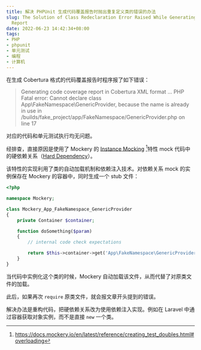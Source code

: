 ```yaml
---
title: 解决 PHPUnit 生成代码覆盖报告时抛出重复定义类的错误的办法
slug: The Solution of Class Redeclaration Error Raised While Generating Php Code Coverage
  Report
date: 2022-06-23 14:42:34+08:00
tags:
- PHP
- phpunit
- 单元测试
- 编程
- 计算机
---
```


在生成 Cobertura 格式的代码覆盖报告时程序报了如下错误：

> Generating code coverage report in Cobertura XML format ... PHP Fatal error:  Cannot declare class App\FakeNamespace\GenericProvider, because the name is already in use in /builds/fake_project/app/FakeNamespace/GenericProvider.php on line 17

对应的代码和单元测试执行均无问题。

经排查，直接原因是使用了 Mockery 的 [Instance Mocking](http://docs.mockery.io/en/latest/reference/instance_mocking.html) [^mockery_overloading]特性 mock 代码中的硬依赖关系（[Hard Dependency](https://robertbasic.com/blog/mocking-hard-dependencies-with-mockery/)）。

该特性的实现利用了类的自动加载机制和依赖注入技术。对依赖关系 mock 的实例保存在 Mockery 的容器中，同时生成一个 stub 文件：

```php
<?php

namespace Mockery;

class Mockery_App_FakeNamespace_GenericProvider
{
    private Container $container;

    function doSomething($param)
    {
        // internal code check expectations

        return $this->container->get('App\FakeNamespace\GenericProvider::doSomething')->expectations();
    } 
}
```

当代码中实例化这个类的时候，Mockery 自动加载该文件，从而代替了对原类文件的加载。

此后，如果再次 `require` 原类文件，就会报文章开头提到的错误。

解决办法是重构代码，把硬依赖关系改为使用依赖注入实现。例如在 Laravel 中通过容器获取对象实例，而不是直接 `new` 一个类。

[^mockery_overloading]: https://docs.mockery.io/en/latest/reference/creating_test_doubles.html#overloading
